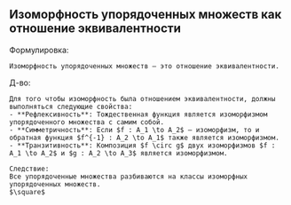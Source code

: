 ## Изоморфность упорядоченных множеств как отношение эквивалентности
Формулировка:
```spoiler-markdown
Изоморфность упорядоченных множеств — это отношение эквивалентности.
```

Д-во:
```spoiler-markdown
Для того чтобы изоморфность была отношением эквивалентности, должны выполняться следующие свойства:
- **Рефлексивность**: Тождественная функция является изоморфизмом упорядоченного множества с самим собой.
- **Симметричность**: Если $f : A_1 \to A_2$ — изоморфизм, то и обратная функция $f^{-1} : A_2 \to A_1$ также является изоморфизмом.
- **Транзитивность**: Композиция $f \circ g$ двух изоморфизмов $f : A_1 \to A_2$ и $g : A_2 \to A_3$ является изоморфизмом.

Следствие:
Все упорядоченные множества разбиваются на классы изоморфных упорядоченных множеств.
$\square$
```